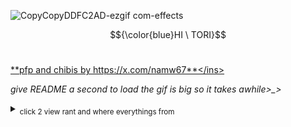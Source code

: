 
![CopyCopyDDFC2AD-ezgif com-effects](https://github.com/user-attachments/assets/1e8f642d-7f5d-4e15-bc49-2a5a8826c1ec)


$${\color{blue}HI \ TORI}$$


#
<ins>**pfp and chibis by https://x.com/namw67**</ins> 

*give README a second to load the gif is big so it takes awhile>_>*
<details>
  <summary><sub>click 2 view rant and where everythings from</sub></summary>   
  
![cqj55l](https://github.com/user-attachments/assets/3a5379e2-8dae-4711-9ae5-97795d862aad)
  this took FOR FUCKING EVER aka mainly finding a site that would make parts of the gif transparent. still a WIP !!
adding more later ^-^
i hope makoto drowns in the water <3 /aff i love him..


![NewProject44406CD80-ezgif com-resize (2)](https://github.com/user-attachments/assets/158d14ef-638b-4090-89c5-cb6a705b4e6d)


